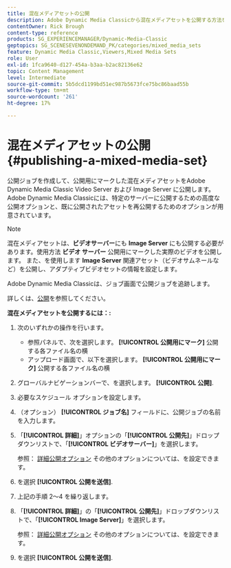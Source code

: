 ```yaml
---
title: 混在メディアセットの公開
description: Adobe Dynamic Media Classicから混在メディアセットを公開する方法を説明します。
contentOwner: Rick Brough
content-type: reference
products: SG_EXPERIENCEMANAGER/Dynamic-Media-Classic
geptopics: SG_SCENESEVENONDEMAND_PK/categories/mixed_media_sets
feature: Dynamic Media Classic,Viewers,Mixed Media Sets
role: User
exl-id: 1fca9640-d127-454a-b3aa-b2ac82136e62
topic: Content Management
level: Intermediate
source-git-commit: 5b5dcd1199bd51ec987b5673fce75bc86baad55b
workflow-type: tm+mt
source-wordcount: '261'
ht-degree: 17%

---
```


# 混在メディアセットの公開{#publishing-a-mixed-media-set}

公開ジョブを作成して、公開用にマークした混在メディアセットをAdobe Dynamic Media Classic Video Server および Image Server に公開します。 Adobe Dynamic Media Classicには、特定のサーバーに公開するための高度な公開オプションと、既に公開されたアセットを再公開するためのオプションが用意されています。

>[!NOTE]
>
>混在メディアセットは、**ビデオサーバー**&#x200B;にも **Image Server** にも公開する必要があります。使用方法 **ビデオ サーバー** 公開用にマークした実際のビデオを公開します。 また、を使用します **Image Server** 関連アセット（ビデオサムネールなど）を公開し、アダプティブビデオセットの情報を設定します。

Adobe Dynamic Media Classicは、ジョブ画面で公開ジョブを追跡します。

詳しくは、[公開](publishing-files.md#publishing_files)を参照してください。

<!-- 

Comment Type: remark
Last Modified By: unknown unknown 
Last Modified Date: 

<p>RB: Updated the following steps as per Cynthia email, 11/9/2012, added 11/12/2012</p>

 -->

**混在メディアセットを公開するには：:**

1. 次のいずれかの操作を行います。

   * 参照パネルで、次を選択します。 **[!UICONTROL 公開用にマーク]** 公開する各ファイル名の横
   * アップロード画面で、以下を選択します。 **[!UICONTROL 公開用にマーク]** 公開する各ファイル名の横

1. グローバルナビゲーションバーで、を選択します。 **[!UICONTROL 公開]**.
1. 必要なスケジュール オプションを設定します。
1. （オプション） **[!UICONTROL ジョブ名]** フィールドに、公開ジョブの名前を入力します。
1. 「**[!UICONTROL 詳細]**」オプションの「**[!UICONTROL 公開先]**」ドロップダウンリストで、「**[!UICONTROL ビデオサーバー]**」を選択します。

   参照： [詳細公開オプション](publishing-files.md#advanced_publish_options) その他のオプションについては、を設定できます。

1. を選択 **[!UICONTROL 公開を送信]**.
1. 上記の手順 2～4 を繰り返します。
1. 「**[!UICONTROL 詳細]**」の「**[!UICONTROL 公開先]**」ドロップダウンリストで、「**[!UICONTROL Image Server]**」を選択します。

   参照： [詳細公開オプション](publishing-files.md#advanced_publish_options) その他のオプションについては、を設定できます。

1. を選択 **[!UICONTROL 公開を送信]**.
